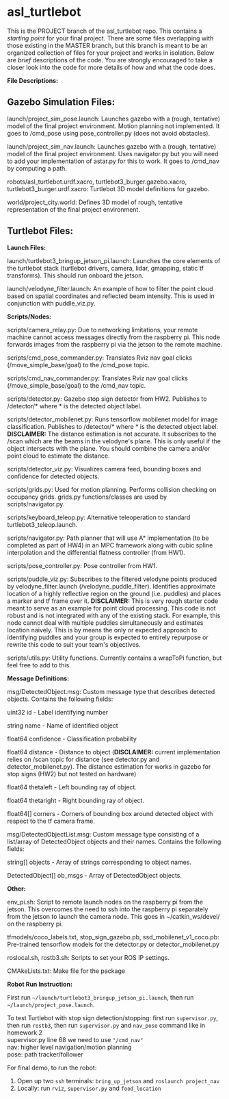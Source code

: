 # asl_turtlebot

This is the PROJECT branch of the asl_turtlebot repo. This contains a _starting point_ for your final project. There are some files overlapping with those existing in the MASTER branch, but this branch is meant to be an organized collection of files for your project and works in isolation. Below are _brief_ descriptions of the code. You are strongly encouraged to take a closer look into the code for more details of how and what the code does.

**File Descriptions:**

**Gazebo Simulation Files:**
----------------------
launch/project_sim_pose.launch: Launches gazebo with a (rough, tentative) model of the final project environment. Motion planning not implemented. It goes to /cmd_pose using pose_controller.py (does not avoid obstacles).

launch/project_sim_nav.launch: Launches gazebo with a (rough, tentative) model of the final project environment. Uses navigator.py but you will need to add your implementation of astar.py for this to work. It goes to /cmd_nav by computing a path.

robots/asl_turtlebot.urdf.xacro, turtlebot3_burger.gazebo.xacro, turtlebot3_burger.urdf.xacro: Turtlebot 3D model definitions for gazebo. 

world/project_city.world: Defines 3D model of rough, tentative representation of the final project environment.


**Turtlebot Files:**
----------------------
**Launch Files:**

launch/turtlebot3_bringup_jetson_pi.launch: Launches the core elements of the turtlebot stack (turtlebot drivers, camera, lidar, gmapping, static tf transforms). This should run onboard the jetson.

launch/velodyne_filter.launch: An example of how to filter the point cloud based on spatial coordinates and reflected beam intensity. This is used in conjunction with puddle_viz.py.


**Scripts/Nodes:**

scripts/camera_relay.py: Due to networking limitations, your remote machine cannot access messages directly from the raspberry pi. This node forwards images from the raspberry pi via the jetson to the remote machine.

scripts/cmd_pose_commander.py: Translates Rviz nav goal clicks (/move_simple_base/goal) to the /cmd_pose topic.

scripts/cmd_nav_commander.py: Translates Rviz nav goal clicks (/move_simple_base/goal) to the /cmd_nav topic.

scripts/detector.py: Gazebo stop sign detector from HW2. Publishes to /detector/* where * is the detected object label.

scripts/detector_mobilenet.py: Runs tensorflow mobilenet model for image classification. Publishes to /detector/* where * is the detected object label. **DISCLAIMER:** The distance estimation is not accurate. It subscribes to the /scan which are the beams in the velodyne's plane. This is only useful if the object  intersects with the plane. You should combine the camera and/or point cloud to estimate the distance.

scripts/detector_viz.py: Visualizes camera feed, bounding boxes and confidence for detected objects.

scripts/grids.py: Used for motion planning. Performs collision checking on occupancy grids. grids.py functions/classes are used by scripts/navigator.py.

scripts/keyboard_teleop.py: Alternative teleoperation to standard turtlebot3_teleop.launch. 

scripts/navigator.py: Path planner that will use A* implementation (to be completed as part of HW4) in an MPC framework along with cubic spline interpolation and the differential flatness controller (from HW1).

scripts/pose_controller.py: Pose controller from HW1.

scripts/puddle_viz.py: Subscribes to the filtered velodyne points produced by velodyne_filter.launch (/velodyne_puddle_filter). Identifies approximate location of a highly reflective region on the ground (i.e. puddles) and places a marker and tf frame over it. **DISCLAIMER:**  This is very rough starter code meant to serve as an example for point cloud processing. This code is not robust and is not integrated with any of the existing stack. For example, this node cannot deal with multiple puddles simultaneously and estimates location naively. This is by means the only or expected approach to identifying puddles and your group is expected to entirely repurpose or rewrite this code to suit your team's objectives.

scripts/utils.py: Utility functions. Currently contains a wrapToPi function, but feel free to add to this.


**Message Definitions:**

msg/DetectedObject.msg: Custom message type that describes detected objects. Contains the following fields:

uint32 id - Label identifying number

string name - Name of identified object

float64 confidence - Classification probability

float64 distance - Distance to object (**DISCLAIMER:** current implementation relies on /scan topic for distance (see detector.py and detector_mobilenet.py). The distance estimation for works in gazebo for stop signs (HW2) but not tested on hardware)

float64 thetaleft - Left bounding ray of object.

float64 thetaright - Right bounding ray of object.

float64[] corners - Corners of bounding box around detected object with respect to the tf camera frame.

msg/DetectedObjectList.msg: Custom message type consisting of a list/array of DetectedObject objects and their names. Contains the following fields:

string[] objects - Array of strings corresponding to object names.

DetectedObject[] ob_msgs - Array of DetectedObject objects.


**Other:**

env_pi.sh: Script to remote launch nodes on the raspberry pi from the jetson. This overcomes the need to ssh into the raspberry pi separately from the jetson to launch the camera node. This goes in ~/catkin_ws/devel/ on the raspberry pi.

tfmodels/coco_labels.txt, stop_sign_gazebo.pb, ssd_mobilenet_v1_coco.pb: Pre-trained tensorflow models for the detector.py or detector_mobilenet.py

roslocal.sh, rostb3.sh: Scripts to set your ROS IP settings.

CMAkeLists.txt: Make file for the package

**Robot Run Instruction:**

First run `~/launch/turtlebot3_bringup_jetson_pi.launch`, then run `~/launch/project_pose.launch`.

To test Turtlebot with stop sign detection/stopping: first run `supervisor.py`, then run `rostb3`, then run `supervisor.py` and `nav_pose` command like in homework 2 <br/>
supervisor.py line 68 we need to use `"/cmd_nav"`<br/>
nav: higher level navigation/motion planning <br/>
pose: path tracker/follower <br/>

For final demo, to run the robot:<br/>
1. Open up two `ssh` terminals: `bring_up_jetson` and `roslaunch project_nav`<br/>
2. Locally: run `rviz`, `supervisor.py` and `food_location`
